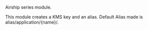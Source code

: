 Airship series module.

This module creates a KMS key and an alias. Default Alias made is alias/application/{name}/.
